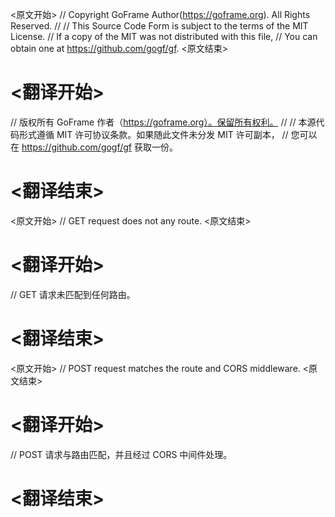
<原文开始>
// Copyright GoFrame Author(https://goframe.org). All Rights Reserved.
//
// This Source Code Form is subject to the terms of the MIT License.
// If a copy of the MIT was not distributed with this file,
// You can obtain one at https://github.com/gogf/gf.
<原文结束>

# <翻译开始>
// 版权所有 GoFrame 作者（https://goframe.org）。保留所有权利。
//
// 本源代码形式遵循 MIT 许可协议条款。如果随此文件未分发 MIT 许可副本，
// 您可以在 https://github.com/gogf/gf 获取一份。
# <翻译结束>


<原文开始>
// GET request does not any route.
<原文结束>

# <翻译开始>
// GET 请求未匹配到任何路由。
# <翻译结束>


<原文开始>
// POST request matches the route and CORS middleware.
<原文结束>

# <翻译开始>
// POST 请求与路由匹配，并且经过 CORS 中间件处理。
# <翻译结束>






